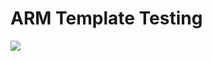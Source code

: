 # ARM Template Testing
<a href="https://portal.azure.com/#create/Microsoft.Template/uri/https%3A%2F%2Fraw.githubusercontent.com%2Fjagratimodi%2FASC%2Fasc-deploy%2Fdeploy%2Fazuredeploy.json" target="_blank">
    <img src="http://azuredeploy.net/deploybutton.png"/>
</a>
